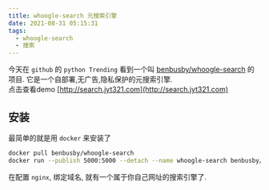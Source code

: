 ```yaml
---
title: whoogle-search 元搜索引擎
date: 2021-08-31 05:15:31
tags:
  - whoogle-search
  - 搜索
---
```


今天在 `github` 的 `python Trending` 看到一个叫 [benbusby/whoogle-search](https://github.com/benbusby/whoogle-search) 的项目. 它是一个自部署,无广告,隐私保护的元搜索引擎.    
点击查看demo [http://search.jyt321.com](http://search.jyt321.com)


## 安装
最简单的就是用 `docker` 来安装了
```bash
docker pull benbusby/whoogle-search
docker run --publish 5000:5000 --detach --name whoogle-search benbusby/whoogle-search:latest
```

在配置 `nginx`, 绑定域名, 就有一个属于你自己网址的搜索引擎了.